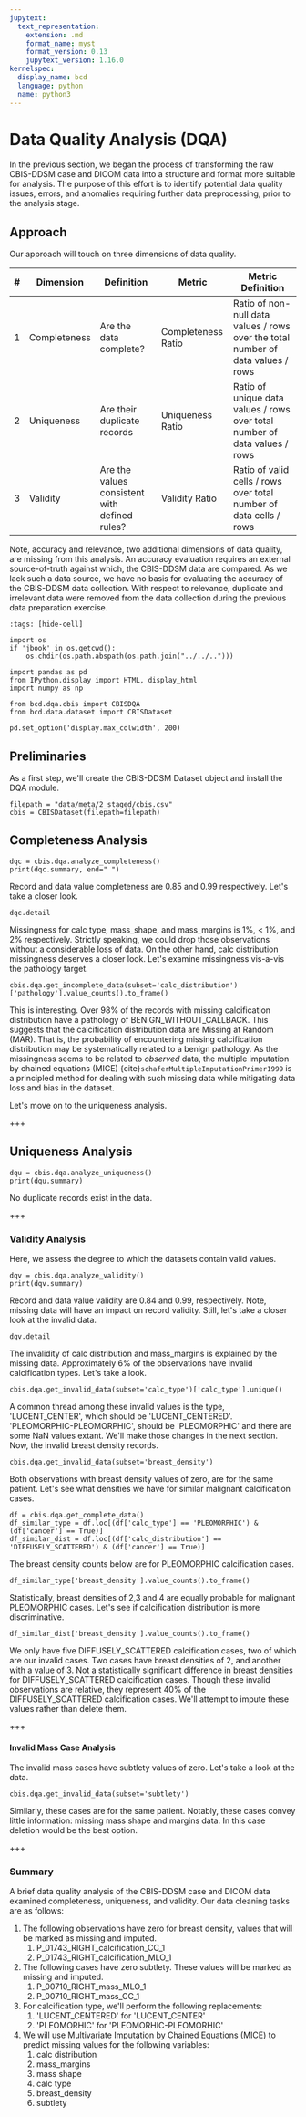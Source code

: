 ```yaml
---
jupytext:
  text_representation:
    extension: .md
    format_name: myst
    format_version: 0.13
    jupytext_version: 1.16.0
kernelspec:
  display_name: bcd
  language: python
  name: python3
---
```


# Data Quality Analysis (DQA)
In the previous section, we began the process of transforming the raw CBIS-DDSM case and DICOM data into a structure and format more suitable for analysis. The purpose of this effort is to identify potential data quality issues, errors, and anomalies requiring further data preprocessing, prior to the analysis stage.

## Approach
Our approach will touch on three dimensions of data quality.

| # | Dimension | Definition | Metric | Metric Definition |
|---|----------------|-------------------------------------|----------------|-------------------------------------|
| 1 | Completeness | Are the data complete? | Completeness Ratio | Ratio of non-null data values / rows over the total number of data values / rows |
| 2 | Uniqueness | Are their duplicate records | Uniqueness Ratio | Ratio of unique data values / rows over total number of data values / rows |
| 3 | Validity   | Are the values consistent with defined rules? | Validity Ratio | Ratio of valid cells / rows over total number of data cells / rows |

Note, accuracy and relevance, two additional dimensions of data quality, are missing from this analysis. An accuracy evaluation requires an external source-of-truth against which, the CBIS-DDSM data are compared. As we lack such a data source, we have no basis for evaluating the accuracy of the CBIS-DDSM data collection. With respect to relevance, duplicate and irrelevant data were removed from the data collection during the previous data preparation exercise.

```{code-cell} ipython3
:tags: [hide-cell]

import os
if 'jbook' in os.getcwd():
    os.chdir(os.path.abspath(os.path.join("../../..")))

import pandas as pd
from IPython.display import HTML, display_html
import numpy as np

from bcd.dqa.cbis import CBISDQA
from bcd.data.dataset import CBISDataset

pd.set_option('display.max_colwidth', 200)
```

## Preliminaries
As a first step, we'll create the CBIS-DDSM Dataset object and install the DQA module.

```{code-cell} ipython3
filepath = "data/meta/2_staged/cbis.csv"
cbis = CBISDataset(filepath=filepath)
```

## Completeness Analysis

```{code-cell} ipython3
dqc = cbis.dqa.analyze_completeness()
print(dqc.summary, end=" ")
```

Record and data value completeness are 0.85 and 0.99 respectively. Let's take a closer look.

```{code-cell} ipython3
dqc.detail
```

Missingness for calc type, mass_shape, and mass_margins is 1%, < 1%, and 2% respectively. Strictly speaking, we could drop those observations without a considerable loss of data. On the other hand, calc distribution missingness deserves a closer look. Let's examine missingness vis-a-vis the pathology target.

```{code-cell} ipython3
cbis.dqa.get_incomplete_data(subset='calc_distribution')['pathology'].value_counts().to_frame()
```

This is interesting. Over 98% of the records with missing calcification distribution have a pathology of BENIGN_WITHOUT_CALLBACK. This suggests that the calcification distribution data are Missing at Random (MAR). That is, the probability of encountering missing calcification distribution may be systematically related to a benign pathology. As the missingness seems to be related to *observed* data, the multiple imputation by chained equations (MICE) {cite}`schaferMultipleImputationPrimer1999` is a principled method for dealing with such missing data while mitigating data loss and bias in the dataset.

Let's move on to the uniqueness analysis.

+++

## Uniqueness Analysis

```{code-cell} ipython3
dqu = cbis.dqa.analyze_uniqueness()
print(dqu.summary)
```

No duplicate records exist in the data.

+++

### Validity Analysis
Here, we assess the degree to which the datasets contain valid values.

```{code-cell} ipython3
dqv = cbis.dqa.analyze_validity()
print(dqv.summary)
```

Record and data value validity are 0.84 and 0.99, respectively. Note, missing data will have an impact on record validity. Still, let's take a closer look at the invalid data.

```{code-cell} ipython3
dqv.detail
```

The invalidity of calc distribution and mass_margins is explained by the missing data. Approximately 6% of the observations have invalid calcification types. Let's take a look.

```{code-cell} ipython3
cbis.dqa.get_invalid_data(subset='calc_type')['calc_type'].unique()
```

A common thread among these invalid values is the type, 'LUCENT_CENTER', which should be 'LUCENT_CENTERED'. 'PLEOMORPHIC-PLEOMORPHIC', should be 'PLEOMORPHIC' and there are some NaN values extant. We'll make those changes in the next section. Now, the invalid breast density records.

```{code-cell} ipython3
cbis.dqa.get_invalid_data(subset='breast_density')
```

Both observations with breast density values of zero, are for the same patient. Let's see what densities we have for similar malignant calcification cases.

```{code-cell} ipython3
df = cbis.dqa.get_complete_data()
df_similar_type = df.loc[(df['calc_type'] == 'PLEOMORPHIC') & (df['cancer'] == True)]
df_similar_dist = df.loc[(df['calc_distribution'] == 'DIFFUSELY_SCATTERED') & (df['cancer'] == True)]
```

The breast density counts below are for PLEOMORPHIC calcification cases.

```{code-cell} ipython3
df_similar_type['breast_density'].value_counts().to_frame()
```

Statistically, breast densities of 2,3 and 4 are equally probable for malignant PLEOMORPHIC cases. Let's see if calcification distribution is more discriminative.

```{code-cell} ipython3
df_similar_dist['breast_density'].value_counts().to_frame()
```

We only have five DIFFUSELY_SCATTERED calcification cases, two of which are our invalid cases. Two cases have breast densities of 2, and another with a value of 3. Not a statistically significant difference in breast densities for DIFFUSELY_SCATTERED calcification cases. Though these invalid observations are relative, they represent 40% of the DIFFUSELY_SCATTERED calcification cases. We'll attempt to impute these values rather than delete them.

+++

#### Invalid Mass Case Analysis
The invalid mass cases have subtlety values of zero. Let's take a look at the data.

```{code-cell} ipython3
cbis.dqa.get_invalid_data(subset='subtlety')
```

Similarly, these cases are for the same patient. Notably, these cases convey little information: missing mass shape and margins data. In this case deletion would be the best option.

+++

### Summary
A brief data quality analysis of the CBIS-DDSM case and DICOM data examined completeness, uniqueness, and validity. Our data cleaning tasks are as follows:

1. The following observations have zero for breast density, values that will be marked as missing and imputed.
   1. P_01743_RIGHT_calcification_CC_1
   2. P_01743_RIGHT_calcification_MLO_1
2. The following cases have zero subtlety. These values will be marked as missing and imputed.
   1. P_00710_RIGHT_mass_MLO_1
   2. P_00710_RIGHT_mass_CC_1
3. For calcification type, we'll perform the following replacements:
   1. 'LUCENT_CENTERED' for 'LUCENT_CENTER'
   2. 'PLEOMORHIC' for 'PLEOMORHIC-PLEOMORHIC'
4. We will use Multivariate Imputation by Chained Equations (MICE) to predict missing values for the following variables:
   1. calc distribution
   2. mass_margins
   3. mass shape
   4. calc type
   5. breast_density
   6. subtlety
